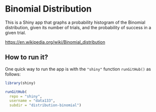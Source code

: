 # Binomial Distribution

This is a Shiny app that graphs a probability histogram of the Binomial
distribution, given its number of trials, and the probability of success in 
a given trial.

<https://en.wikipedia.org/wiki/Binomial_distribution>



## How to run it?

One quick way to run the app is with the `"shiny"` function `runGitHub()` as follows:

```R
library(shiny)

runGitHub(
  repo = "shiny", 
  username = "data133", 
  subdir = "distribution-binomial")
```

